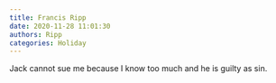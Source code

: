 ```yaml
---
title: Francis Ripp
date: 2020-11-28 11:01:30
authors: Ripp
categories: Holiday
---
```


 Jack cannot sue me because I know too much and he is guilty as sin.